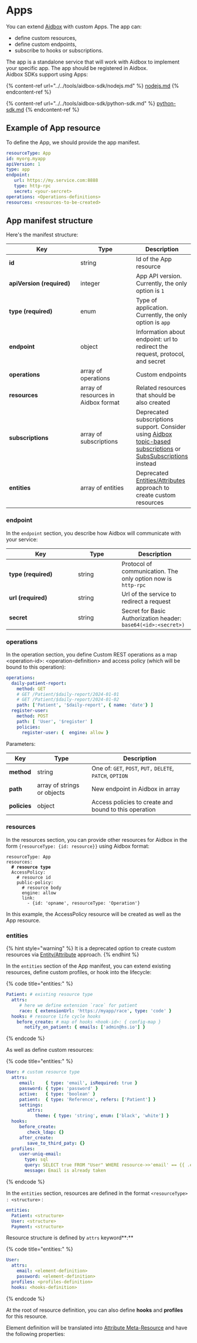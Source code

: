# Apps

You can extend [Aidbox](https://www.health-samurai.io/aidbox) with custom Apps. The app can:&#x20;

* define custom resources,
* define custom endpoints,
* subscribe to hooks or subscriptions.&#x20;

The app is a standalone service that will work with Aidbox to implement your specific app. The app should be registered in Aidbox.\
Aidbox SDKs support using Apps:

{% content-ref url="../../tools/aidbox-sdk/nodejs.md" %}
[nodejs.md](../../tools/aidbox-sdk/nodejs.md)
{% endcontent-ref %}

{% content-ref url="../../tools/aidbox-sdk/python-sdk.md" %}
[python-sdk.md](../../tools/aidbox-sdk/python-sdk.md)
{% endcontent-ref %}

## Example of App resource

To define the App, we should provide the app manifest.&#x20;

```yaml
resourceType: App
id: myorg.myapp
apiVersion: 1
type: app
endpoint:
   url: https://my.service.com:8888
   type: http-rpc
   secret: <your-sercret>
operations: <Operations-definitions>
resources: <resources-to-be-created>
```

## App manifest structure

Here's the manifest structure:

<table><thead><tr><th width="207">Key</th><th width="149">Type</th><th>Description</th></tr></thead><tbody><tr><td><strong>id</strong></td><td>string</td><td>Id of the App resource</td></tr><tr><td><strong>apiVersion (required)</strong></td><td>integer</td><td>App API version. Currently, the only option is <code>1</code></td></tr><tr><td><strong>type (required)</strong></td><td>enum</td><td>Type of application. Currently, the only option is <code>app</code></td></tr><tr><td><strong>endpoint</strong></td><td>object</td><td>Information about endpoint: url to redirect the request, protocol, and secret</td></tr><tr><td><strong>operations</strong></td><td>array of operations</td><td>Custom endpoints</td></tr><tr><td><strong>resources</strong></td><td>array of resources in Aidbox format</td><td>Related resources that should be also created</td></tr><tr><td><strong>subscriptions</strong></td><td>array of subscriptions</td><td>Deprecated subscriptions support. Consider using <a href="../../modules-1/topic-based-subscriptions/wip-dynamic-subscriptiontopic-with-destinations/">Aidbox topic-based subscriptions</a> or <a href="../../api-1/reactive-api-and-subscriptions/subscriptions-1.md">SubsSubscriptions</a> instead</td></tr><tr><td><strong>entities</strong></td><td>array of entities</td><td>Deprecated <a href="../../core-modules/entities-and-attributes.md">Entities/Attributes</a> approach to create custom resources</td></tr></tbody></table>

### endpoint

In the `endpoint` section, you describe how Aidbox will communicate with your service:

<table><thead><tr><th width="172">Key</th><th width="103.33333333333331">Type</th><th>Description</th></tr></thead><tbody><tr><td><strong>type (required)</strong></td><td>string</td><td>Protocol of communication.  The only option now is <code>http-rpc</code></td></tr><tr><td><strong>url (required)</strong></td><td>string</td><td>Url of the service to redirect a request</td></tr><tr><td><strong>secret</strong></td><td>string</td><td>Secret for Basic Authorization header: <code>base64(&#x3C;id>:&#x3C;secret>)</code></td></tr></tbody></table>

### operations

In the operation section, you define Custom REST operations as a map \<operation-id>: \<operation-definition> and access policy (which will be bound to this operation):

```yaml
operations:
  daily-patient-report:
    method: GET
    # GET /Patient/$daily-report/2024-01-01
    # GET /Patient/$daily-report/2024-01-02
    path: ['Patient', '$daily-report', { name: 'date'} ]
  register-user:
    method: POST
    path: [ 'User', '$register' ]
    policies: 
      register-user: {  engine: allow }
```

Parameters:

| Key          | Type                        | Description                                               |
| ------------ | --------------------------- | --------------------------------------------------------- |
| **method**   | string                      | One of: `GET`, `POST`, `PUT,` `DELETE`, `PATCH`, `OPTION` |
| **path**     | array of strings or objects | New endpoint in Aidbox in array                           |
| **policies** | object                      | Access policies to create and bound to this operation     |

### resources

In the resources section, you can provide other resources for Aidbox in the form `{resourceType: {id: resource}}` using Aidbox format:

<pre class="language-yaml"><code class="lang-yaml">resourceType: App
resources:
<strong>  # resource type
</strong>  AccessPolicy:
    # resource id
    public-policy:
      # resource body
      engine: allow
      link:
        - {id: 'opname', resourceType: 'Operation'}
</code></pre>

In this example, the AccessPolicy resource will be created as well as the App resource.

### entities

{% hint style="warning" %}
It is a deprecated option to create custom resources via [Entity/Attribute](../../core-modules/entities-and-attributes.md) approach.
{% endhint %}

In the `entities` section of the App manifest, you can extend existing resources, define custom profiles, or hook into the lifecycle:

{% code title="entities:" %}
```yaml
Patient: # existing resource type
  attrs:
     # here we define extension `race` for patient
     race: { extensionUrl: 'https://myapp/race', type: 'code' }
  hooks: # resource life cycle hooks
    before_create: # map of hooks <hook-id>: { config-map }
       notify_on_patient: { emails: ['admin@hs.io'] }
```
{% endcode %}

As well as define custom resources:

{% code title="entities:" %}
```yaml
User: # custom resource type
  attrs:
     email:    { type: 'email', isRequired: true }
     password: { type: 'password' }
     active:   { type: 'boolean' }
     patient:  { type: 'Reference', refers: ['Patient'] }
     settings:  
        attrs:
           theme: { type: 'string', enum: ['black', 'white'] }
  hooks:
     before_create:
        check_ldap: {}
     after_create:
        save_to_third_paty: {}
  profiles:
     user-uniq-email: 
       type: sql 
       query: SELECT true FROM "User" WHERE resource->>'email' == {{ .email }}
       message: Email is already taken
```
{% endcode %}

In the `entities` section, resources are defined in the format `<resourceType> : <structure>` :

```yaml
entities:
  Patient: <structure>
  User: <structure>
  Payment: <structure>
```

Resource structure is defined by `attrs` keyword**:**

{% code title="entities:" %}
```yaml
User:
  attrs:
    email: <element-definition>
    password: <element-definition>
  profiles: <profiles-definition>
  hooks: <hooks-definition>
```
{% endcode %}

At the root of resource definition, you can also define **hooks** and **profiles** for this resource.

Element definition will be translated into [Attribute Meta-Resource](https://github.com/Aidbox/documentation/blob/master/tools/aidbox-sdk/broken-reference/README.md) and have the following properties:
